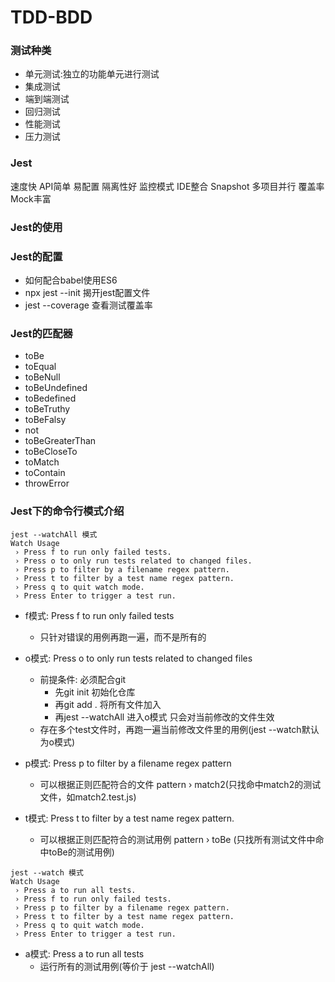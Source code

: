 # TDD-BDD
### 测试种类
- 单元测试:独立的功能单元进行测试
- 集成测试
- 端到端测试
- 回归测试
- 性能测试
- 压力测试

### Jest
速度快
API简单
易配置
隔离性好
监控模式
IDE整合
Snapshot
多项目并行
覆盖率
Mock丰富

### Jest的使用
### Jest的配置
- 如何配合babel使用ES6
- npx jest --init 揭开jest配置文件
- jest --coverage 查看测试覆盖率

### Jest的匹配器
- toBe
- toEqual
- toBeNull
- toBeUndefined
- toBedefined
- toBeTruthy
- toBeFalsy
- not
- toBeGreaterThan
- toBeCloseTo
- toMatch
- toContain
- throwError

### Jest下的命令行模式介绍
```
jest --watchAll 模式
Watch Usage
 › Press f to run only failed tests.
 › Press o to only run tests related to changed files.
 › Press p to filter by a filename regex pattern.
 › Press t to filter by a test name regex pattern.
 › Press q to quit watch mode.
 › Press Enter to trigger a test run.
```
- f模式: Press f to run only failed tests
  - 只针对错误的用例再跑一遍，而不是所有的

- o模式: Press o to only run tests related to changed files
  - 前提条件: 必须配合git
    - 先git init 初始化仓库
    - 再git add . 将所有文件加入
    - 再jest --watchAll 进入o模式 只会对当前修改的文件生效
  - 存在多个test文件时，再跑一遍当前修改文件里的用例(jest --watch默认为o模式)

- p模式: Press p to filter by a filename regex pattern
  - 可以根据正则匹配符合的文件 pattern › match2(只找命中match2的测试文件，如match2.test.js)

- t模式: Press t to filter by a test name regex pattern.
  - 可以根据正则匹配符合的测试用例 pattern › toBe (只找所有测试文件中命中toBe的测试用例)

```
jest --watch 模式
Watch Usage
 › Press a to run all tests.
 › Press f to run only failed tests.
 › Press p to filter by a filename regex pattern.
 › Press t to filter by a test name regex pattern.
 › Press q to quit watch mode.
 › Press Enter to trigger a test run.
```
- a模式: Press a to run all tests
  - 运行所有的测试用例(等价于 jest --watchAll)
